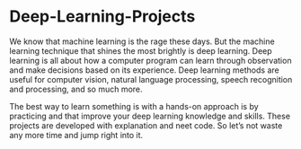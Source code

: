 # Deep-Learning-Projects
We know that machine learning is the rage these days. But the machine learning technique that shines the most brightly is deep learning. Deep learning is all about how a computer program can learn through observation and make decisions based on its experience. Deep learning methods are useful for computer vision, natural language processing, speech recognition and processing, and so much more.

The best way to learn something is with a hands-on approach is by practicing and that improve your deep learning knowledge and skills. These projects are developed with explanation and neet code. So let’s not waste any more time and jump right into it.
